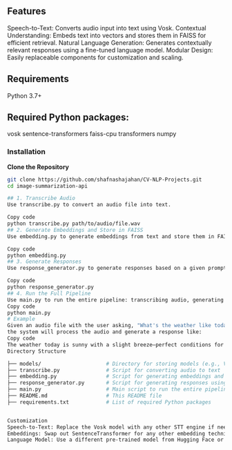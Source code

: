 ## Features
Speech-to-Text: Converts audio input into text using Vosk.
Contextual Understanding: Embeds text into vectors and stores them in FAISS for efficient retrieval.
Natural Language Generation: Generates contextually relevant responses using a fine-tuned language model.
Modular Design: Easily replaceable components for customization and scaling.


## Requirements
Python 3.7+

## Required Python packages:
vosk
sentence-transformers
faiss-cpu
transformers
numpy

### Installation

**Clone the Repository**

   ```bash
   git clone https://github.com/shafnashajahan/CV-NLP-Projects.git
   cd image-summarization-api
   
## 1. Transcribe Audio
Use transcribe.py to convert an audio file into text.

Copy code
python transcribe.py path/to/audio/file.wav
## 2. Generate Embeddings and Store in FAISS
Use embedding.py to generate embeddings from text and store them in FAISS.

Copy code
python embedding.py
## 3. Generate Responses
Use response_generator.py to generate responses based on a given prompt.

Copy code
python response_generator.py
## 4. Run the Full Pipeline
Use main.py to run the entire pipeline: transcribing audio, generating embeddings, retrieving context, and generating a response.
Copy code
python main.py
# Example
Given an audio file with the user asking, "What's the weather like today? Should I go for a hike?",
the system will process the audio and generate a response like:
Copy code
The weather today is sunny with a slight breeze—perfect conditions for a hike. I suggest heading out to a nearby trail and enjoying the great outdoors!
Directory Structure

├── models/                     # Directory for storing models (e.g., Vosk model)
├── transcribe.py               # Script for converting audio to text
├── embedding.py                # Script for generating embeddings and storing them in FAISS
├── response_generator.py       # Script for generating responses using a language model
├── main.py                     # Main script to run the entire pipeline
├── README.md                   # This README file
├── requirements.txt            # List of required Python packages


Customization
Speech-to-Text: Replace the Vosk model with any other STT engine if needed.
Embeddings: Swap out SentenceTransformer for any other embedding technique.
Language Model: Use a different pre-trained model from Hugging Face or fine-tune your own model for specific domains.
